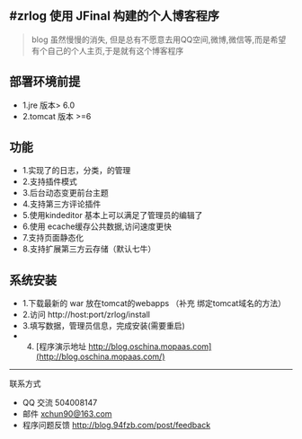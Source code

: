 ﻿
#zrlog 使用 JFinal 构建的个人博客程序
---
> blog 虽然慢慢的消失, 但是总有不愿意去用QQ空间,微博,微信等,而是希望有个自己的个人主页,于是就有这个博客程序

## 部署环境前提
* 1.jre 版本> 6.0
* 2.tomcat 版本 >=6

## 功能
* 1.实现了的日志，分类，的管理
* 2.支持插件模式
* 3.后台动态变更前台主题
* 4.支持第三方评论插件
* 5.使用kindeditor 基本上可以满足了管理员的编辑了
* 6.使用 ecache缓存公共数据,访问速度更快
* 7.支持页面静态化
* 8.支持扩展第三方云存储（默认七牛）

## 系统安装

* 1.下载最新的 war 放在tomcat的webapps （补充 绑定tomcat域名的方法）
* 2.访问 http://host:port/zrlog/install
* 3.填写数据，管理员信息，完成安装(需要重启)
* 4. [程序演示地址 http://blog.oschina.mopaas.com](http://blog.oschina.mopaas.com/) 

------------------------------
联系方式


* QQ 交流 504008147
* 邮件 xchun90@163.com
* 程序问题反馈  http://blog.94fzb.com/post/feedback
